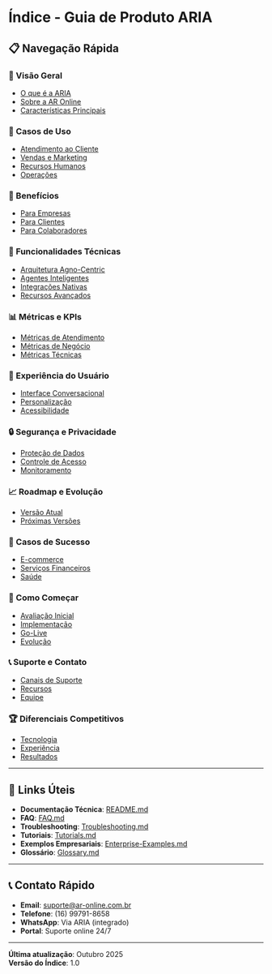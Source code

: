# Índice - Guia de Produto ARIA

## 📋 **Navegação Rápida**

### **🎯 Visão Geral**
- [O que é a ARIA](#o-que-é-a-aria)
- [Sobre a AR Online](#sobre-a-ar-online)
- [Características Principais](#características-principais)

### **🚀 Casos de Uso**
- [Atendimento ao Cliente](#1-atendimento-ao-cliente)
- [Vendas e Marketing](#2-vendas-e-marketing)
- [Recursos Humanos](#3-recursos-humanos)
- [Operações](#4-operações)

### **💼 Benefícios**
- [Para Empresas](#para-empresas)
- [Para Clientes](#para-clientes)
- [Para Colaboradores](#para-colaboradores)

### **🔧 Funcionalidades Técnicas**
- [Arquitetura Agno-Centric](#arquitetura-agno-centric)
- [Agentes Inteligentes](#agentes-inteligentes)
- [Integrações Nativas](#integrações-nativas)
- [Recursos Avançados](#recursos-avançados)

### **📊 Métricas e KPIs**
- [Métricas de Atendimento](#métricas-de-atendimento)
- [Métricas de Negócio](#métricas-de-negócio)
- [Métricas Técnicas](#métricas-técnicas)

### **🎨 Experiência do Usuário**
- [Interface Conversacional](#interface-conversacional)
- [Personalização](#personalização)
- [Acessibilidade](#acessibilidade)

### **🔒 Segurança e Privacidade**
- [Proteção de Dados](#proteção-de-dados)
- [Controle de Acesso](#controle-de-acesso)
- [Monitoramento](#monitoramento)

### **📈 Roadmap e Evolução**
- [Versão Atual](#versão-atual-v10)
- [Próximas Versões](#próximas-versões)

### **💼 Casos de Sucesso**
- [E-commerce](#e-commerce)
- [Serviços Financeiros](#serviços-financeiros)
- [Saúde](#saúde)

### **🎯 Como Começar**
- [Avaliação Inicial](#1-avaliação-inicial)
- [Implementação](#2-implementação)
- [Go-Live](#3-go-live)
- [Evolução](#4-evolução)

### **📞 Suporte e Contato**
- [Canais de Suporte](#canais-de-suporte)
- [Recursos](#recursos)
- [Equipe](#equipe)

### **🏆 Diferenciais Competitivos**
- [Tecnologia](#tecnologia)
- [Experiência](#experiência)
- [Resultados](#resultados)

---

## 🔗 **Links Úteis**

- **Documentação Técnica**: [README.md](README.md)
- **FAQ**: [FAQ.md](FAQ.md)
- **Troubleshooting**: [Troubleshooting.md](Troubleshooting.md)
- **Tutoriais**: [Tutorials.md](Tutorials.md)
- **Exemplos Empresariais**: [Enterprise-Examples.md](Enterprise-Examples.md)
- **Glossário**: [Glossary.md](Glossary.md)

---

## 📞 **Contato Rápido**

- **Email**: suporte@ar-online.com.br
- **Telefone**: (16) 99791-8658
- **WhatsApp**: Via ARIA (integrado)
- **Portal**: Suporte online 24/7

---

**Última atualização**: Outubro 2025  
**Versão do Índice**: 1.0
